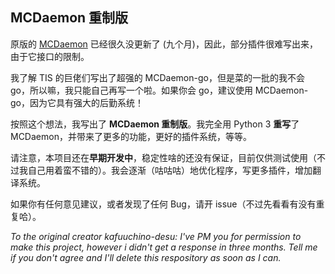 ## MCDaemon 重制版

原版的 [MCDaemon](https://github.com/kafuuchino-desu/MCDaemon) 已经很久没更新了 (九个月)，因此，部分插件很难写出来，由于它接口的限制。

我了解 TIS 的巨佬们写出了超强的 MCDaemon-go，但是菜的一批的我不会 go，所以嘛，我只能自己再写一个啦。如果你会 go，建议使用 MCDaemon-go，因为它具有强大的后勤系统！

按照这个想法，我写出了 **MCDaemon 重制版**。我完全用 Python 3 **重写**了 MCDaemon，并带来了更多的功能，更好的插件系统，等等。

请注意，本项目还在**早期开发中**，稳定性啥的还没有保证，目前仅供测试使用（不过我自己用着蛮不错的）。我会逐渐（咕咕咕）地优化程序，写更多插件，增加翻译系统。

如果你有任何意见建议，或者发现了任何 Bug，请开 issue（不过先看看有没有重复哈）。

*To the original creator kafuuchino-desu: I've PM you for permission to make this project, however i didn't get a response in three months. Tell me if you don't agree and I'll delete this respository as soon as I can.*
